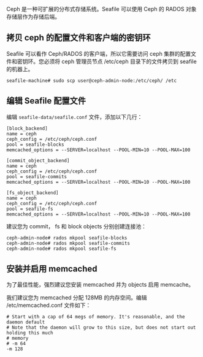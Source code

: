 Ceph 是一种可扩展的分布式存储系统。Seafile 可以使用 Ceph 的 RADOS 对象存储层作为存储后端。

## 拷贝 ceph 的配置文件和客户端的密钥环

Seafile 可以看作 Ceph/RADOS 的客户端，所以它需要访问 ceph 集群的配置文件和密钥环。您必须将 ceph 管理员节点 /etc/ceph 目录下的文件拷贝到 seafile 的机器上。

```
seafile-machine# sudo scp user@ceph-admin-node:/etc/ceph/ /etc
```

## 编辑 Seafile 配置文件

编辑 `seafile-data/seafile.conf` 文件，添加以下几行：

```
[block_backend]
name = ceph
ceph_config = /etc/ceph/ceph.conf
pool = seafile-blocks
memcached_options = --SERVER=localhost --POOL-MIN=10 --POOL-MAX=100

[commit_object_backend]
name = ceph
ceph_config = /etc/ceph/ceph.conf
pool = seafile-commits
memcached_options = --SERVER=localhost --POOL-MIN=10 --POOL-MAX=100

[fs_object_backend]
name = ceph
ceph_config = /etc/ceph/ceph.conf
pool = seafile-fs
memcached_options = --SERVER=localhost --POOL-MIN=10 --POOL-MAX=100
```

建议您为 commit， fs 和 block objects 分别创建连接池：

```
ceph-admin-node# rados mkpool seafile-blocks
ceph-admin-node# rados mkpool seafile-commits
ceph-admin-node# rados mkpool seafile-fs
```

## 安装并启用 memcached

为了最佳性能，强烈建议您安装 memcached 并为 objects 启用 memcache。

我们建议您为 memcached 分配 128MB 的内存空间。编辑 /etc/memcached.conf 文件如下：

```
# Start with a cap of 64 megs of memory. It's reasonable, and the daemon default
# Note that the daemon will grow to this size, but does not start out holding this much
# memory
# -m 64
-m 128
```